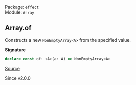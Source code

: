Package: `effect`<br />
Module: `Array`<br />

## Array.of

Constructs a new `NonEmptyArray<A>` from the specified value.

**Signature**

```ts
declare const of: <A>(a: A) => NonEmptyArray<A>
```

[Source](https://github.com/Effect-TS/effect/tree/main/packages/effect/src/Array.ts#L2278)

Since v2.0.0